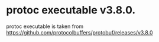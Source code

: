 # protoc executable v3.8.0.

protoc executable is taken from https://github.com/protocolbuffers/protobuf/releases/v3.8.0
